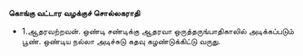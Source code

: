 **கொங்கு வட்டார வழக்குச் சொல்லகராதி**
- 1.ஆதரவற்றவன். ஒண்டி சண்டிக்கு ஆதரவா ஒருத்தருங்பாதிகாலில் அடிக்கப்படும் பூண். ஒண்டிய நல்லா அடிச்சுடு கதவு கழண்டுக்கிட்டு வருது.

